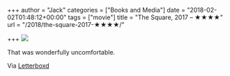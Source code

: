 +++
author = "Jack"
categories = ["Books and Media"]
date = "2018-02-02T01:48:12+00:00"
tags = ["movie"]
title = "The Square, 2017 – ★★★★"
url = "/2018/the-square-2017-★★★★/"

+++
![][1]

That was wonderfully uncomfortable.

Via [Letterboxd][2]

 [1]: https://a.ltrbxd.com/resized/film-poster/3/3/5/9/5/9/335959-the-square-0-150-0-225-crop.jpg?k=ca87bd4579
 [2]: https://letterboxd.com/jackbaty/film/the-square-2017/